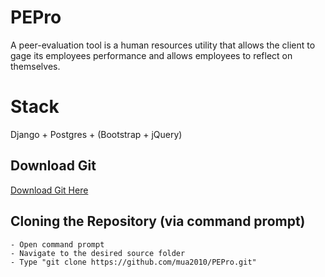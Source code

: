 # PEPro

A peer-evaluation tool is a human resources utility that allows the client to gage its employees performance and allows employees to reflect on themselves.

# Stack

Django + Postgres + (Bootstrap + jQuery)

## Download Git
[Download Git Here](https://git-scm.com/downloads)


## Cloning the Repository (via command prompt)
```$xslt
- Open command prompt
- Navigate to the desired source folder
- Type "git clone https://github.com/mua2010/PEPro.git"
```
